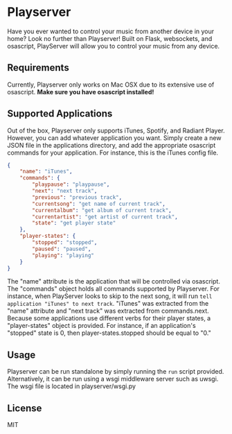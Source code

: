 Playserver
===========

Have you ever wanted to control your music from another device in your home? Look no further than Playserver! Built on Flask, websockets, and osascript, PlayServer will allow you to control your music from any device.

Requirements
------------
Currently, Playserver only works on Mac OSX due to its extensive use of osascript. **Make sure you have osascript installed!**

Supported Applications
----------------------
Out of the box, Playserver only supports iTunes, Spotify, and Radiant Player. However, you can add whatever application you want. Simply create a new JSON file in the applications directory, and add the appropriate osascript commands for your application. For instance, this is the iTunes config file.

```json
{
	"name": "iTunes",
	"commands": {
		"playpause": "playpause",
		"next": "next track",
		"previous": "previous track",
		"currentsong": "get name of current track",
		"currentalbum": "get album of current track",
		"currentartist": "get artist of current track",
		"state": "get player state"
	},
	"player-states": {
		"stopped": "stopped",
		"paused": "paused",
		"playing": "playing"
	}
}
```

The "name" attribute is the application that will be controlled via osascript. The "commands" object holds all commands supported by Playserver. For instance, when PlayServer looks to skip to the next song, it will run `tell application "iTunes" to next track`. "iTunes" was extracted from the "name" attribute and "next track" was extracted from commands.next. Because some applications use different verbs for their player states, a "player-states" object is provided. For instance, if an application's "stopped" state is 0, then player-states.stopped should be equal to "0."

Usage
-----
Playserver can be run standalone by simply running the `run` script provided. Alternatively, it can be run using a wsgi middleware server such as uwsgi. The wsgi file is located in playserver/wsgi.py

License
-------
MIT
